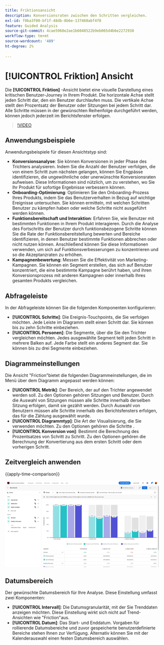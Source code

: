 ```yaml
---
title: Friktionsansicht
description: Konversionsraten zwischen den Schritten vergleichen.
exl-id: f0ba3f00-bf1f-48db-8b6e-137460abf4f8
feature: Guided Analysis
source-git-commit: 4cae5968e2ae1b6048522b9eb065d4b6e2272938
workflow-type: tm+mt
source-wordcount: '489'
ht-degree: 2%

---
```


# [!UICONTROL Friktion] Ansicht

Die **[!UICONTROL Friktion]** -Ansicht bietet eine visuelle Darstellung eines kritischen Benutzer-Journey in Ihrem Produkt. Die horizontale Achse stellt jeden Schritt dar, den ein Benutzer durchlaufen muss. Die vertikale Achse stellt den Prozentsatz der Benutzer oder Sitzungen bei jedem Schritt dar. Alle Schritte müssen in der gewünschten Reihenfolge durchgeführt werden, können jedoch jederzeit im Berichtsfenster erfolgen.

>[!VIDEO](https://video.tv.adobe.com/v/3421663/?learn=on)

## Anwendungsbeispiele

Anwendungsbeispiele für diesen Ansichtstyp sind:

* **Konversionsanalyse**: Sie können Konversionen in jeder Phase des Trichters analysieren. Indem Sie die Anzahl der Benutzer verfolgen, die von einem Schritt zum nächsten gelangen, können Sie Engpässe identifizieren, die ungewöhnliche oder unerwünschte Konversionsraten aufweisen. Diese Informationen sind nützlich, um zu verstehen, wo Sie Ihr Produkt für sofortige Ergebnisse verbessern können.
* **Onboarding-Optimierung**: Optimieren Sie den Onboarding-Prozess Ihres Produkts, indem Sie das Benutzerverhalten in Bezug auf wichtige Ereignisse untersuchen. Sie können ermitteln, mit welchen Schritten Benutzer zu kämpfen haben oder welche Schritte nicht ausgeführt werden können.
* **Funktionsbereitschaft und Interaktion**: Erfahren Sie, wie Benutzer mit bestimmten Funktionen in Ihrem Produkt interagieren. Durch die Analyse des Fortschritts der Benutzer durch funktionsbezogene Schritte können Sie die Rate der Funktionsbereitstellung bewerten und Bereiche identifizieren, in denen Benutzer bestimmte Funktionen abbrechen oder nicht nutzen können. Anschließend können Sie diese Informationen verwenden, um sich auf Funktionsverbesserungen zu konzentrieren und so die Akzeptanzraten zu erhöhen.
* **Kampagnenbewertung**: Messen Sie die Effektivität von Marketing-Kampagnen. Sie können ein Segment erstellen, das sich auf Benutzer konzentriert, die eine bestimmte Kampagne berührt haben, und ihren Konversionsprozess mit anderen Kampagnen oder innerhalb Ihres gesamten Produkts vergleichen.

## Abfrageleiste

In der Abfrageleiste können Sie die folgenden Komponenten konfigurieren:

* **[!UICONTROL Schritte]**: Die Ereignis-Touchpoints, die Sie verfolgen möchten. Jede Leiste im Diagramm stellt einen Schritt dar. Sie können bis zu zehn Schritte einbeziehen.
* **[!UICONTROL Personen]**: Die Segmente, über die Sie den Trichter vergleichen möchten. Jedes ausgewählte Segment teilt jeden Schritt in mehrere Balken auf. Jede Farbe stellt ein anderes Segment dar. Sie können bis zu drei Segmente einbeziehen.

## Diagrammeinstellungen

Die Ansicht &quot;Friction&quot;bietet die folgenden Diagrammeinstellungen, die im Menü über dem Diagramm angepasst werden können:

* **[!UICONTROL Metrik]**: Der Bereich, der auf den Trichter angewendet werden soll. Zu den Optionen gehören Sitzungen und Benutzer. Durch die Auswahl von Sitzungen müssen alle Schritte innerhalb derselben Sitzung erfolgen, damit sie gezählt werden. Durch Auswahl von Benutzern müssen alle Schritte innerhalb des Berichtsfensters erfolgen, das für die Zählung ausgewählt wurde.
* **[!UICONTROL Diagrammtyp]**: Die Art der Visualisierung, die Sie verwenden möchten. Zu den Optionen gehören die Schritte .
* **[!UICONTROL Konversion von]**: Bestimmt die Berechnung des Prozentsatzes von Schritt zu Schritt. Zu den Optionen gehören die Berechnung der Konvertierung aus dem ersten Schritt oder dem vorherigen Schritt.

## Zeitvergleich anwenden

{{apply-time-comparison}}

![Fristvergleich](../assets/friction-compare.png)

## Datumsbereich

Der gewünschte Datumsbereich für Ihre Analyse. Diese Einstellung umfasst zwei Komponenten:

* **[!UICONTROL Intervall]**: Die Datumsgranularität, mit der Sie Trenddaten anzeigen möchten. Diese Einstellung wirkt sich nicht auf Trend-Ansichten wie &quot;Friction&quot;aus.
* **[!UICONTROL Datum]**: Das Start- und Enddatum. Vorgaben für rollierende Datumsbereiche und zuvor gespeicherte benutzerdefinierte Bereiche stehen Ihnen zur Verfügung. Alternativ können Sie mit der Kalenderauswahl einen festen Datumsbereich auswählen.
